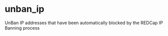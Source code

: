 # unban_ip
UnBan IP addresses that have been automatically blocked by the REDCap IP Banning process
